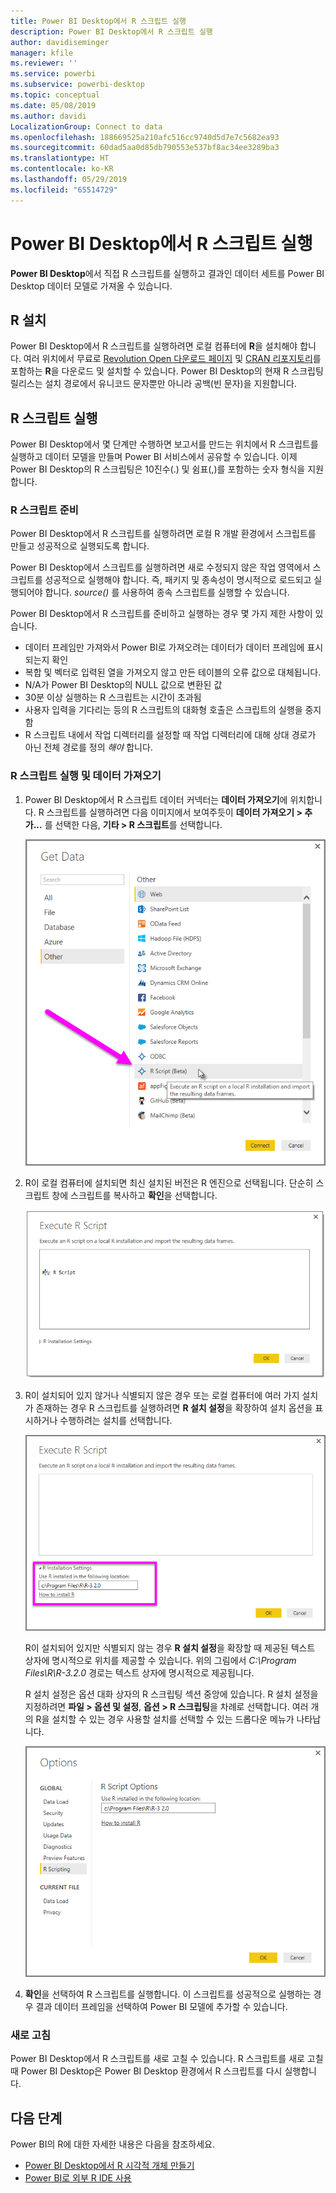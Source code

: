 ```yaml
---
title: Power BI Desktop에서 R 스크립트 실행
description: Power BI Desktop에서 R 스크립트 실행
author: davidiseminger
manager: kfile
ms.reviewer: ''
ms.service: powerbi
ms.subservice: powerbi-desktop
ms.topic: conceptual
ms.date: 05/08/2019
ms.author: davidi
LocalizationGroup: Connect to data
ms.openlocfilehash: 188669525a210afc516cc9740d5d7e7c5682ea93
ms.sourcegitcommit: 60dad5aa0d85db790553e537bf8ac34ee3289ba3
ms.translationtype: HT
ms.contentlocale: ko-KR
ms.lasthandoff: 05/29/2019
ms.locfileid: "65514729"
---
```

# <a name="run-r-scripts-in-power-bi-desktop"></a>Power BI Desktop에서 R 스크립트 실행
**Power BI Desktop**에서 직접 R 스크립트를 실행하고 결과인 데이터 세트를 Power BI Desktop 데이터 모델로 가져올 수 있습니다.

## <a name="install-r"></a>R 설치
Power BI Desktop에서 R 스크립트를 실행하려면 로컬 컴퓨터에 **R**을 설치해야 합니다. 여러 위치에서 무료로 [Revolution Open 다운로드 페이지](https://mran.revolutionanalytics.com/download/) 및 [CRAN 리포지토리](https://cran.r-project.org/bin/windows/base/)를 포함하는 **R**을 다운로드 및 설치할 수 있습니다. Power BI Desktop의 현재 R 스크립팅 릴리스는 설치 경로에서 유니코드 문자뿐만 아니라 공백(빈 문자)을 지원합니다.

## <a name="run-r-scripts"></a>R 스크립트 실행
Power BI Desktop에서 몇 단계만 수행하면 보고서를 만드는 위치에서 R 스크립트를 실행하고 데이터 모델을 만들며 Power BI 서비스에서 공유할 수 있습니다. 이제 Power BI Desktop의 R 스크립팅은 10진수(.) 및 쉼표(,)를 포함하는 숫자 형식을 지원합니다.

### <a name="prepare-an-r-script"></a>R 스크립트 준비
Power BI Desktop에서 R 스크립트를 실행하려면 로컬 R 개발 환경에서 스크립트를 만들고 성공적으로 실행되도록 합니다.

Power BI Desktop에서 스크립트를 실행하려면 새로 수정되지 않은 작업 영역에서 스크립트를 성공적으로 실행해야 합니다. 즉, 패키지 및 종속성이 명시적으로 로드되고 실행되어야 합니다. *source()* 를 사용하여 종속 스크립트를 실행할 수 있습니다.

Power BI Desktop에서 R 스크립트를 준비하고 실행하는 경우 몇 가지 제한 사항이 있습니다.

* 데이터 프레임만 가져와서 Power BI로 가져오려는 데이터가 데이터 프레임에 표시되는지 확인
* 복합 및 벡터로 입력된 열을 가져오지 않고 만든 테이블의 오류 값으로 대체됩니다.
* N/A가 Power BI Desktop의 NULL 값으로 변환된 값
* 30분 이상 실행하는 R 스크립트는 시간이 초과됨
* 사용자 입력을 기다리는 등의 R 스크립트의 대화형 호출은 스크립트의 실행을 중지함
* R 스크립트 내에서 작업 디렉터리를 설정할 때 작업 디렉터리에 대해 상대 경로가 아닌 전체 경로를 정의 *해야* 합니다.

### <a name="run-your-r-script-and-import-data"></a>R 스크립트 실행 및 데이터 가져오기
1. Power BI Desktop에서 R 스크립트 데이터 커넥터는 **데이터 가져오기**에 위치합니다. R 스크립트를 실행하려면 다음 이미지에서 보여주듯이 **데이터 가져오기 &gt; 추가...** 를 선택한 다음, **기타 &gt; R 스크립트**를 선택합니다.
   
   ![](media/desktop-r-scripts/r-scripts-1.png)
2. R이 로컬 컴퓨터에 설치되면 최신 설치된 버전은 R 엔진으로 선택됩니다. 단순히 스크립트 창에 스크립트를 복사하고 **확인**을 선택합니다.
   
   ![](media/desktop-r-scripts/r-scripts-2.png)
3. R이 설치되어 있지 않거나 식별되지 않은 경우 또는 로컬 컴퓨터에 여러 가지 설치가 존재하는 경우 R 스크립트를 실행하려면 **R 설치 설정**을 확장하여 설치 옵션을 표시하거나 수행하려는 설치를 선택합니다.
   
   ![](media/desktop-r-scripts/r-scripts-3.png)
   
   R이 설치되어 있지만 식별되지 않는 경우 **R 설치 설정**을 확장할 때 제공된 텍스트 상자에 명시적으로 위치를 제공할 수 있습니다. 위의 그림에서 *C:\Program Files\R\R-3.2.0* 경로는 텍스트 상자에 명시적으로 제공됩니다.
   
   R 설치 설정은 옵션 대화 상자의 R 스크립팅 섹션 중앙에 있습니다. R 설치 설정을 지정하려면 **파일 > 옵션 및 설정**, **옵션 > R 스크립팅**을 차례로 선택합니다. 여러 개의 R을 설치할 수 있는 경우 사용할 설치를 선택할 수 있는 드롭다운 메뉴가 나타납니다.
   
   ![](media/desktop-r-scripts/r-scripts-4.png)
4. **확인**을 선택하여 R 스크립트를 실행합니다. 이 스크립트를 성공적으로 실행하는 경우 결과 데이터 프레임을 선택하여 Power BI 모델에 추가할 수 있습니다.

### <a name="refresh"></a>새로 고침
Power BI Desktop에서 R 스크립트를 새로 고칠 수 있습니다. R 스크립트를 새로 고칠 때 Power BI Desktop은 Power BI Desktop 환경에서 R 스크립트를 다시 실행합니다.

## <a name="next-steps"></a>다음 단계
Power BI의 R에 대한 자세한 내용은 다음을 참조하세요.

* [Power BI Desktop에서 R 시각적 개체 만들기](desktop-r-visuals.md)
* [Power BI로 외부 R IDE 사용](desktop-r-ide.md)

